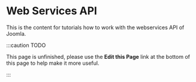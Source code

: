Web Services API
================

This is the content for tutorials how to work with the webservices API of Joomla.

:::caution TODO

This page is unfinished, please use the **Edit this Page** link at the bottom of this page to help make it more useful.

:::

